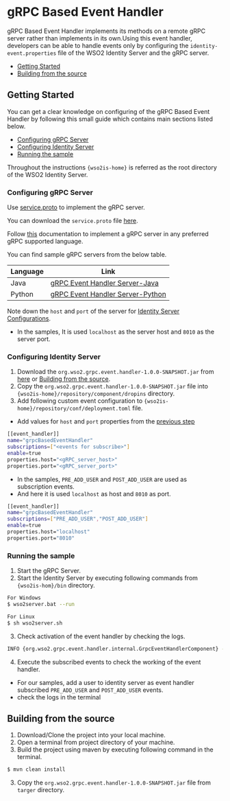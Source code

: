 # gRPC Based Event Handler
gRPC Based Event Handler implements its methods on a remote gRPC server rather than implements in its own.Using this event handler, developers can be able to handle events only by configuring the `identity-event.properties` file of the WSO2 Identity Server and the gRPC server.
- [Getting Started](#getting-started)
- [Building from the source](#building-from-the-source)

## Getting Started
You can get a clear knowledge on configuring of the gRPC Based Event Handler by following this small guide which contains main sections listed below.

- [Configuring gRPC Server](#configuring-grpc-server)
- [Configuring Identity Server](#configuring-identity-server)
- [Running the sample](#running-the-sample)

Throughout the instructions `{wso2is-home}` is referred as the root directory of the WSO2 Identity Server.

### Configuring gRPC Server
Use [service.proto](https://github.com/NuwangaHerath/gRPC-Custom-Event-Handler/blob/main/src/main/resources/service.proto) to implement the gRPC server.

You can download the `service.proto` file [here](https://github.com/NuwangaHerath/gRPC-Custom-Event-Handler/releases/tag/v1.0.0).

Follow [this](https://grpc.io/docs/) documentation to implement a gRPC server in any preferred gRPC supported language.

You can find sample gRPC servers from the below table.

| Language | Link |
| ------ | ------ |
| Java | [gRPC Event Handler Server-Java](https://github.com/NuwangaHerath/grpc-custom-event-handler-server) |
| Python | [gRPC Event Handler Server-Python](https://github.com/NuwangaHerath/grpc-event-handler-server-python)|

Note down the `host` and `port` of the server for [Identity Server Configurations](#configuring-identity-server).

- In the samples, It is used `localhost` as the server host and `8010` as the server port.


### Configuring Identity Server
1. Download the `org.wso2.grpc.event.handler-1.0.0-SNAPSHOT.jar` from [here](https://github.com/NuwangaHerath/gRPC-Custom-Event-Handler/releases/tag/v1.0.0) or [Building from the source](#building-from-the-source).
2. Copy the `org.wso2.grpc.event.handler-1.0.0-SNAPSHOT.jar` file into `{wso2is-home}/repository/component/dropins` directory.
3. Add following custom event configuration to `{wso2is-home}/repository/conf/deployment.toml` file.
- Add values for `host` and `port` properties from the [previous step](#configuring-grpc-server)

```sh
[[event_handler]]
name="grpcBasedEventHandler"
subscriptions=["<events for subscribe>"]
enable=true
properties.host="<gRPC_server_host>"
properties.port="<gRPC_server_port>"
```
- In the samples, `PRE_ADD_USER` and `POST_ADD_USER` are used as subscription events.
- And here it is used `localhost` as host and `8010` as port.
```sh
[[event_handler]]
name="grpcBasedEventHandler"
subscriptions=["PRE_ADD_USER","POST_ADD_USER"]
enable=true
properties.host="localhost"
properties.port="8010"
```

### Running the sample
1. Start the gRPC Server.
2. Start the Identity Server by executing following commands from `{wso2is-hom}/bin` directory.

```sh
For Windows
$ wso2server.bat --run

For Linux
$ sh wso2server.sh
```
3. Check activation of the event handler by checking the logs.
```sh
INFO {org.wso2.grpc.event.handler.internal.GrpcEventHandlerComponent} - gRPC event handler activated successfully.
```
4. Execute the subscribed events to check the working of the event handler.
- For our samples, add a user to identity server as event handler subscribed `PRE_ADD_USER` and `POST_ADD_USER` events.
- check the logs in the terminal

## Building from the source

1. Download/Clone the project into your local machine.
2. Open a terminal from project directory of your machine.
2. Build the project using maven by executing following command in the terminal.
```sh
$ mvn clean install
```
3. Copy the `org.wso2.grpc.event.handler-1.0.0-SNAPSHOT.jar` file from `targer` directory.

